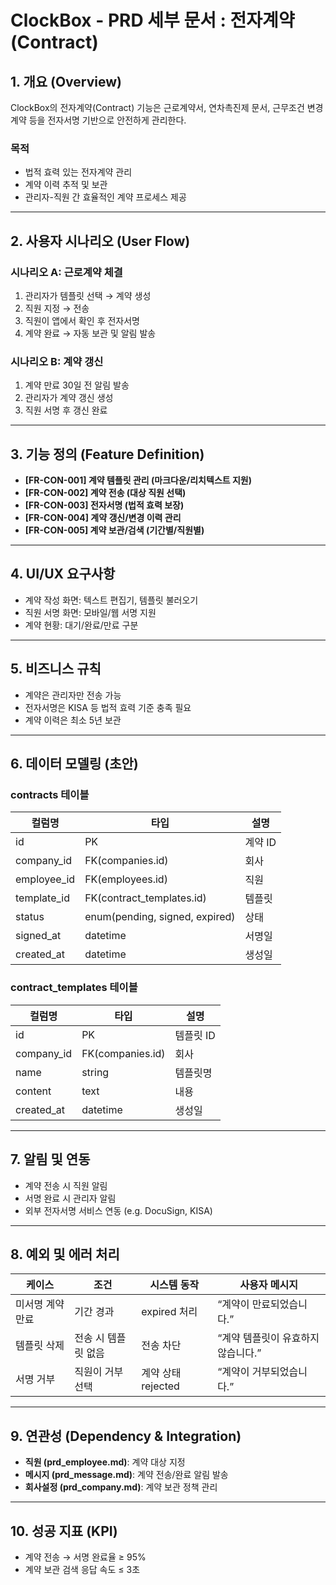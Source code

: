 # ClockBox - PRD 세부 문서 : 전자계약 (Contract)

## 1. 개요 (Overview)
ClockBox의 전자계약(Contract) 기능은 근로계약서, 연차촉진제 문서, 근무조건 변경 계약 등을 전자서명 기반으로 안전하게 관리한다.

### 목적
- 법적 효력 있는 전자계약 관리  
- 계약 이력 추적 및 보관  
- 관리자-직원 간 효율적인 계약 프로세스 제공  

---

## 2. 사용자 시나리오 (User Flow)

### 시나리오 A: 근로계약 체결
1. 관리자가 템플릿 선택 → 계약 생성  
2. 직원 지정 → 전송  
3. 직원이 앱에서 확인 후 전자서명  
4. 계약 완료 → 자동 보관 및 알림 발송  

### 시나리오 B: 계약 갱신
1. 계약 만료 30일 전 알림 발송  
2. 관리자가 계약 갱신 생성  
3. 직원 서명 후 갱신 완료  

---

## 3. 기능 정의 (Feature Definition)
- **[FR-CON-001] 계약 템플릿 관리 (마크다운/리치텍스트 지원)**  
- **[FR-CON-002] 계약 전송 (대상 직원 선택)**  
- **[FR-CON-003] 전자서명 (법적 효력 보장)**  
- **[FR-CON-004] 계약 갱신/변경 이력 관리**  
- **[FR-CON-005] 계약 보관/검색 (기간별/직원별)**  

---

## 4. UI/UX 요구사항
- 계약 작성 화면: 텍스트 편집기, 템플릿 불러오기  
- 직원 서명 화면: 모바일/웹 서명 지원  
- 계약 현황: 대기/완료/만료 구분  

---

## 5. 비즈니스 규칙
- 계약은 관리자만 전송 가능  
- 전자서명은 KISA 등 법적 효력 기준 충족 필요  
- 계약 이력은 최소 5년 보관  

---

## 6. 데이터 모델링 (초안)
### contracts 테이블
| 컬럼명 | 타입 | 설명 |
|--------|------|------|
| id | PK | 계약 ID |
| company_id | FK(companies.id) | 회사 |
| employee_id | FK(employees.id) | 직원 |
| template_id | FK(contract_templates.id) | 템플릿 |
| status | enum(pending, signed, expired) | 상태 |
| signed_at | datetime | 서명일 |
| created_at | datetime | 생성일 |

### contract_templates 테이블
| 컬럼명 | 타입 | 설명 |
|--------|------|------|
| id | PK | 템플릿 ID |
| company_id | FK(companies.id) | 회사 |
| name | string | 템플릿명 |
| content | text | 내용 |
| created_at | datetime | 생성일 |

---

## 7. 알림 및 연동
- 계약 전송 시 직원 알림  
- 서명 완료 시 관리자 알림  
- 외부 전자서명 서비스 연동 (e.g. DocuSign, KISA)  

---

## 8. 예외 및 에러 처리
| 케이스 | 조건 | 시스템 동작 | 사용자 메시지 |
|--------|------|------------|--------------|
| 미서명 계약 만료 | 기간 경과 | expired 처리 | “계약이 만료되었습니다.” |
| 템플릿 삭제 | 전송 시 템플릿 없음 | 전송 차단 | “계약 템플릿이 유효하지 않습니다.” |
| 서명 거부 | 직원이 거부 선택 | 계약 상태 rejected | “계약이 거부되었습니다.” |

---

## 9. 연관성 (Dependency & Integration)
- **직원 (prd_employee.md)**: 계약 대상 지정  
- **메시지 (prd_message.md)**: 계약 전송/완료 알림 발송  
- **회사설정 (prd_company.md)**: 계약 보관 정책 관리  

---

## 10. 성공 지표 (KPI)
- 계약 전송 → 서명 완료율 ≥ 95%  
- 계약 보관 검색 응답 속도 ≤ 3초  
